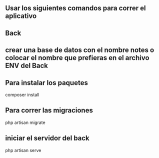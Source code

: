 ## Usar los siguientes comandos para correr el aplicativo

## Back

## crear una base de datos con el nombre notes o colocar el nombre que prefieras en el archivo ENV del Back 
## Para instalar los paquetes
composer install
## Para correr las migraciones
php artisan migrate 
## iniciar el servidor del back
php artisan serve

